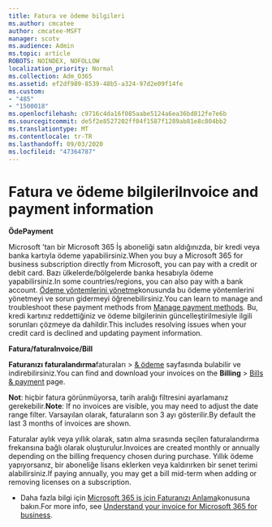 ```yaml
---
title: Fatura ve ödeme bilgileri
ms.author: cmcatee
author: cmcatee-MSFT
manager: scotv
ms.audience: Admin
ms.topic: article
ROBOTS: NOINDEX, NOFOLLOW
localization_priority: Normal
ms.collection: Adm_O365
ms.assetid: ef2df989-8539-48b5-a324-97d2e09f14fe
ms.custom:
- "485"
- "1500018"
ms.openlocfilehash: c9716c4da16f085aabe5124a6ea36bd812fe7e6b
ms.sourcegitcommit: de5f2e8527202ff04f1587f1289ab81e8c804bb2
ms.translationtype: MT
ms.contentlocale: tr-TR
ms.lasthandoff: 09/03/2020
ms.locfileid: "47364787"
---
```

# <a name="invoice-and-payment-information"></a><span data-ttu-id="fb95b-102">Fatura ve ödeme bilgileri</span><span class="sxs-lookup"><span data-stu-id="fb95b-102">Invoice and payment information</span></span>

<span data-ttu-id="fb95b-103">**Öde**</span><span class="sxs-lookup"><span data-stu-id="fb95b-103">**Payment**</span></span>

<span data-ttu-id="fb95b-104">Microsoft 'tan bir Microsoft 365 İş aboneliği satın aldığınızda, bir kredi veya banka kartıyla ödeme yapabilirsiniz.</span><span class="sxs-lookup"><span data-stu-id="fb95b-104">When you buy a Microsoft 365 for business subscription directly from Microsoft, you can pay with a credit or debit card.</span></span>  <span data-ttu-id="fb95b-105">Bazı ülkelerde/bölgelerde banka hesabıyla ödeme yapabilirsiniz.</span><span class="sxs-lookup"><span data-stu-id="fb95b-105">In some countries/regions, you can also pay with a bank account.</span></span>  <span data-ttu-id="fb95b-106">[Ödeme yöntemlerini yönetme](https://docs.microsoft.com/microsoft-365/commerce/billing-and-payments/manage-payment-methods)konusunda bu ödeme yöntemlerini yönetmeyi ve sorun gidermeyi öğrenebilirsiniz.</span><span class="sxs-lookup"><span data-stu-id="fb95b-106">You can learn to manage and troubleshoot these payment methods from [Manage payment methods](https://docs.microsoft.com/microsoft-365/commerce/billing-and-payments/manage-payment-methods).</span></span> <span data-ttu-id="fb95b-107">Bu, kredi kartınız reddettiğiniz ve ödeme bilgilerinin güncelleştirilmesiyle ilgili sorunları çözmeye da dahildir.</span><span class="sxs-lookup"><span data-stu-id="fb95b-107">This includes resolving issues when your credit card is declined and updating payment information.</span></span>

<span data-ttu-id="fb95b-108">**Fatura/fatura**</span><span class="sxs-lookup"><span data-stu-id="fb95b-108">**Invoice/Bill**</span></span>

<span data-ttu-id="fb95b-109">**Faturanızı faturalandırma**faturaları  >  [& ödeme](https://go.microsoft.com/fwlink/p/?linkid=848039) sayfasında bulabilir ve indirebilirsiniz.</span><span class="sxs-lookup"><span data-stu-id="fb95b-109">You can find and download your invoices on the **Billing** > [Bills & payment](https://go.microsoft.com/fwlink/p/?linkid=848039) page.</span></span>  

<span data-ttu-id="fb95b-110">**Not**: hiçbir fatura görünmüyorsa, tarih aralığı filtresini ayarlamanız gerekebilir.</span><span class="sxs-lookup"><span data-stu-id="fb95b-110">**Note**: If no invoices are visible, you may need to adjust the date range filter.</span></span>  <span data-ttu-id="fb95b-111">Varsayılan olarak, faturaların son 3 ayı gösterilir.</span><span class="sxs-lookup"><span data-stu-id="fb95b-111">By default the last 3 months of invoices are shown.</span></span>

<span data-ttu-id="fb95b-112">Faturalar aylık veya yıllık olarak, satın alma sırasında seçilen faturalandırma frekansına bağlı olarak oluşturulur.</span><span class="sxs-lookup"><span data-stu-id="fb95b-112">Invoices are created monthly or annually depending on the billing frequency chosen during purchase.</span></span>  <span data-ttu-id="fb95b-113">Yıllık ödeme yapıyorsanız, bir aboneliğe lisans eklerken veya kaldırırken bir senet terimi alabilirsiniz.</span><span class="sxs-lookup"><span data-stu-id="fb95b-113">If paying annually, you may get a bill mid-term when adding or removing licenses on a subscription.</span></span>

- <span data-ttu-id="fb95b-114">Daha fazla bilgi için [Microsoft 365 iş için Faturanızı Anlama](https://docs.microsoft.com/microsoft-365/commerce/billing-and-payments/understand-your-invoice2)konusuna bakın.</span><span class="sxs-lookup"><span data-stu-id="fb95b-114">For more info, see [Understand your invoice for Microsoft 365 for business](https://docs.microsoft.com/microsoft-365/commerce/billing-and-payments/understand-your-invoice2).</span></span>